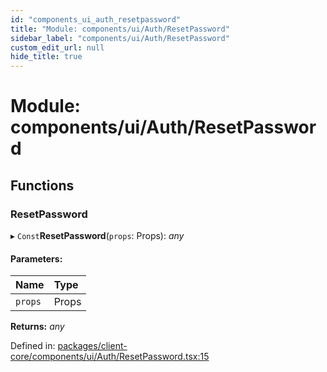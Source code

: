 ```yaml
---
id: "components_ui_auth_resetpassword"
title: "Module: components/ui/Auth/ResetPassword"
sidebar_label: "components/ui/Auth/ResetPassword"
custom_edit_url: null
hide_title: true
---
```


# Module: components/ui/Auth/ResetPassword

## Functions

### ResetPassword

▸ `Const`**ResetPassword**(`props`: Props): *any*

#### Parameters:

Name | Type |
:------ | :------ |
`props` | Props |

**Returns:** *any*

Defined in: [packages/client-core/components/ui/Auth/ResetPassword.tsx:15](https://github.com/xr3ngine/xr3ngine/blob/56376a778/packages/client-core/components/ui/Auth/ResetPassword.tsx#L15)
